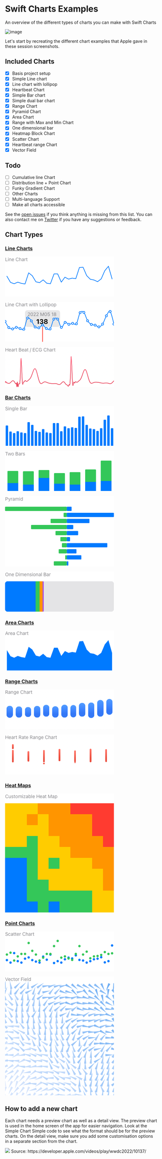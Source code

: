 # Swift Charts Examples
An overview of the different types of charts you can make with Swift Charts

<img width="1511" alt="image" src="https://user-images.githubusercontent.com/170948/173253882-1a80b934-a0b9-4acb-a290-a299ae3fdd7d.png">

Let's start by recreating the different chart examples that Apple gave in these session screenshots.

## Included Charts

- [x] Basis project setup
- [x] Simple Line chart
- [x] Line chart with lollipop
- [x] Heartbeat Chart
- [x] Simple Bar chart
- [x] Simple dual bar chart
- [x] Range Chart
- [x] Pyramid Chart
- [x] Area Chart
- [x] Range with Max and Min Chart
- [x] One dimensional bar
- [x] Heatmap Block Chart
- [x] Scatter Chart
- [x] Heartbeat range Chart
- [x] Vector Field

## Todo
- [ ] Cumulative line Chart
- [ ] Distribution line + Point Chart
- [ ] Funky Gradient Chart
- [ ] Other Charts
- [ ] Multi-language Support
- [ ] Make all charts accessible

See the [open issues](https://github.com/jordibruin/SwiftChartExamples/issues) if you think anything is missing from this list. You can also contact me on [Twitter](https://www.twitter.com/jordibruin) if you have any suggestions or feedback.

## Chart Types

### [Line Charts](https://github.com/jordibruin/SwiftChartExamples/tree/main/Swift%20Charts%20Examples/Charts/LineCharts)

![Line Chart](images/charts/line/singleLine.png)

![Line Chart with Lollipop](images/charts/line/singleLineLollipop.png)

![Heart Beat / ECG Chart](images/charts/line/heartBeat.png)

### [Bar Charts](https://github.com/jordibruin/SwiftChartExamples/tree/main/Swift%20Charts%20Examples/Charts/BarCharts)

![Single Bar](images/charts/bar/singleBar.png)

![Two Bars](images/charts/bar/twoBars.png)

![Pyramid](images/charts/bar/pyramid.png)

![One Dimensional Bar](images/charts/bar/oneDimensionalBar.png)

### [Area Charts](https://github.com/jordibruin/SwiftChartExamples/tree/main/Swift%20Charts%20Examples/Charts/AreaCharts)

![Area Chart](images/charts/area/areaSimple.png)

### [Range Charts](https://github.com/jordibruin/SwiftChartExamples/tree/main/Swift%20Charts%20Examples/Charts/RangeCharts)

![Range Chart](images/charts/range/rangeSimple.png)

![Heart Rate Range Chart](images/charts/range/rangeHeartRate.png)

### [Heat Maps](https://github.com/jordibruin/SwiftChartExamples/tree/main/Swift%20Charts%20Examples/Charts/HeatMap)

![Customizable Heat Map](images/charts/heatMap/customizeableHeatMap.png)

### [Point Charts](https://github.com/jordibruin/SwiftChartExamples/tree/main/Swift%20Charts%20Examples/Charts/PointCharts)

![Scatter Chart](images/charts/point/scatter.png)

![Vector Field](images/charts/point/vectorField.png)

## How to add a new chart

Each chart needs a preview chart as well as a detail view. The preview chart is used in the home screen of the app for easier navigation. Look at the Simple Chart Simple code to see what the format should be for the preview charts. On the detail view, make sure you add some customisation options in a separate section from the chart.

<img src="images/charts_wwdc_slide.png">
Source: https://developer.apple.com/videos/play/wwdc2022/10137/

